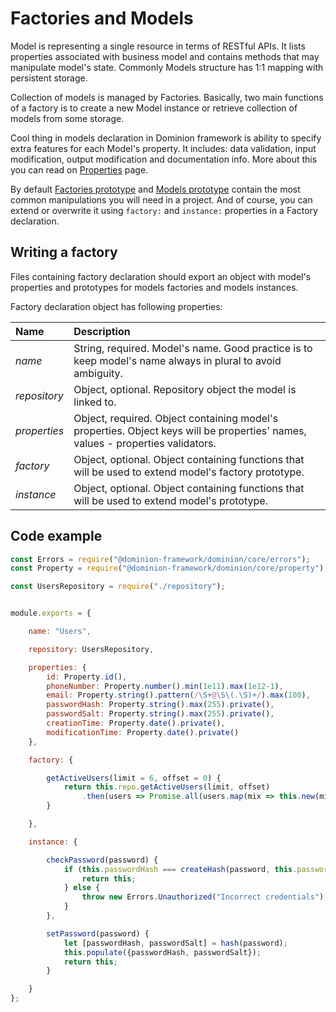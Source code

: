 # Factories and Models

Model is representing a single resource in terms of RESTful APIs.
It lists properties associated with business model and contains 
methods that may manipulate model's state. Commonly Models structure 
has 1:1 mapping with persistent storage.   

Collection of models is managed by Factories. Basically, two main 
functions of a factory is to create a new Model instance or retrieve
collection of models from some storage. 

Cool thing in models declaration in Dominion framework is
ability to specify extra features for each Model's property.
It includes: data validation, input modification, output modification
and documentation info. More about this you can read 
on [Properties](properties/) page.

By default [Factories prototype](/factories-and-models/factory-prototype)
and [Models prototype](/factories-and-models/model-prototype) 
contain the most common manipulations you will need in a project.
And of course, you can extend or overwrite it using `factory:` and `instance:`
properties in a Factory declaration.    

 
## Writing a factory

Files containing factory declaration should export an object with 
model's properties and prototypes for models factories and 
models instances.

Factory declaration object has following properties:

|Name   |Description   |
|:---|:---|
|_name_ | String, required. Model's name. Good practice is to keep model's name always in plural to avoid ambiguity. 
|_repository_ | Object, optional. Repository object the model is linked to.
|_properties_ | Object, required. Object containing model's properties. Object keys will be properties' names, values - properties validators.
|_factory_ | Object, optional. Object containing functions that will be used to extend model's factory prototype. 
|_instance_ | Object, optional. Object containing functions that will be used to extend model's prototype.


## Code example

```js
const Errors = require("@dominion-framework/dominion/core/errors");
const Property = require("@dominion-framework/dominion/core/property");

const UsersRepository = require("./repository");


module.exports = {

    name: "Users",

    repository: UsersRepository, 

    properties: {
        id: Property.id(),
        phoneNumber: Property.number().min(1e11).max(1e12-1),
        email: Property.string().pattern(/\S+@\S\(.\S)+/).max(100),
        passwordHash: Property.string().max(255).private(),
        passwordSalt: Property.string().max(255).private(),
        creationTime: Property.date().private(),
        modificationTime: Property.date().private()
    },

    factory: {

        getActiveUsers(limit = 6, offset = 0) {
            return this.repo.getActiveUsers(limit, offset)
                .then(users => Promise.all(users.map(mix => this.new(mix, false))));
        }

    },

    instance: {

        checkPassword(password) {
            if (this.passwordHash === createHash(password, this.passwordSalt)) {
                return this;
            } else {
                throw new Errors.Unauthorized("Incorrect credentials");
            }
        },

        setPassword(password) {
            let [passwordHash, passwordSalt] = hash(password);
            this.populate({passwordHash, passwordSalt});
            return this;
        }

    }
};
``` 
